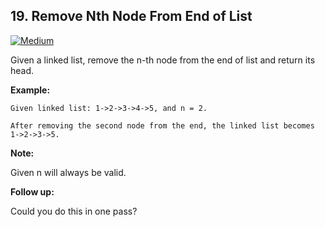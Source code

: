 ## 19. Remove Nth Node From End of List
[![Medium](https://img.shields.io/badge/-Medium-important.svg)](https://github.com/Anaxilaus/LeetCode/tree/master/Problem19)


Given a linked list, remove the n-th node from the end of list and return its head.

**Example:**

```
Given linked list: 1->2->3->4->5, and n = 2.

After removing the second node from the end, the linked list becomes 1->2->3->5.
```

**Note:**

Given n will always be valid.

**Follow up:**

Could you do this in one pass?
